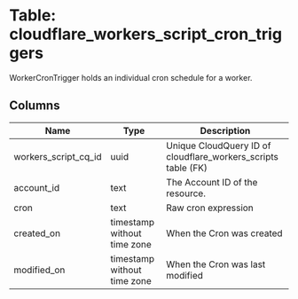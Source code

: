 
# Table: cloudflare_workers_script_cron_triggers
WorkerCronTrigger holds an individual cron schedule for a worker.
## Columns
| Name        | Type           | Description  |
| ------------- | ------------- | -----  |
|workers_script_cq_id|uuid|Unique CloudQuery ID of cloudflare_workers_scripts table (FK)|
|account_id|text|The Account ID of the resource.|
|cron|text|Raw cron expression|
|created_on|timestamp without time zone|When the Cron was created|
|modified_on|timestamp without time zone|When the Cron was last modified|
